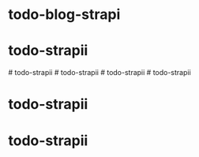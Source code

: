 # todo-blog-strapi
# todo-strapii
#   t o d o - s t r a p i i  
 #   t o d o - s t r a p i i  
 #   t o d o - s t r a p i i  
 # todo-strapii
# todo-strapii
# todo-strapii
